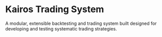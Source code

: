 # Kairos Trading System

A modular, extensible backtesting and trading system built designed for developing and testing systematic trading strategies.
